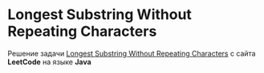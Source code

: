 # Longest Substring Without Repeating Characters
Решение задачи [Longest Substring Without Repeating Characters](https://leetcode.com/problems/longest-substring-without-repeating-characters/) с сайта **LeetCode** на языке **Java**